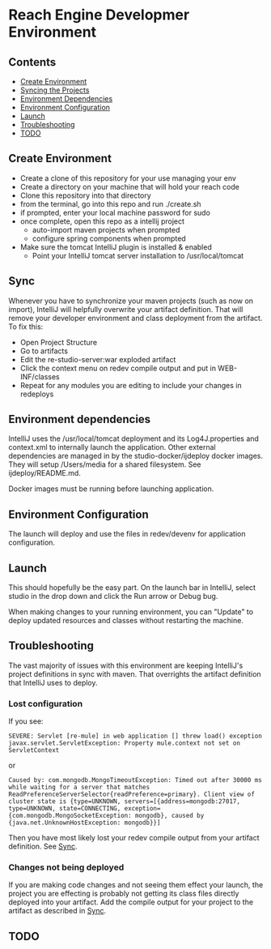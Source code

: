 # Reach Engine Developmer Environment

## Contents

* [Create Environment](#create-environment)
* [Syncing the Projects](#sync)
* [Environment Dependencies](#environment-dependencies)
* [Environment Configuration](#environment-configuration)
* [Launch](#launch)
* [Troubleshooting](#troubleshooting)
* [TODO](#todo)

## Create Environment

- Create a clone of this repository for your use managing your env
- Create a directory on your machine that will hold your reach code
- Clone this repository into that directory
- from the terminal, go into this repo and run ./create.sh <githubusername>
- if prompted, enter your local machine password for sudo
- once complete, open this repo as a intellij project
  - auto-import maven projects when prompted
  - configure spring components when prompted
- Make sure the tomcat IntelliJ plugin is installed & enabled
  - Point your IntelliJ tomcat server installation to /usr/local/tomcat

  
## Sync

Whenever you have to synchronize your maven projects (such as now on 
import), IntelliJ will helpfully overwrite your artifact definition.
That will remove your developer environment and class deployment from 
the artifact. To fix this:
- Open Project Structure
- Go to artifacts
- Edit the re-studio-server:war exploded artifact
- Click the context menu on redev compile output and put in 
WEB-INF/classes
- Repeat for any modules you are editing to include your changes in 
redeploys

## Environment dependencies

IntelliJ uses the /usr/local/tomcat deployment and its Log4J.properties
and context.xml to internally launch the application. Other external 
dependencies are managed in by the studio-docker/ijdeploy docker images.
They will setup /Users/media for a shared filesystem. See 
ijdeploy/README.md.

Docker images must be running before launching application.

## Environment Configuration

The launch will deploy and use the files in redev/devenv for application 
configuration.

## Launch

This should hopefully be the easy part. On the launch bar in IntelliJ,
select studio in the drop down and click the Run arrow or Debug bug.

When making changes to your running environment, you can "Update" to
deploy updated resources and classes without restarting the machine.

## Troubleshooting

The vast majority of issues with this environment are keeping IntelliJ's
project definitions in sync with maven. That overrights the artifact 
definition that IntelliJ uses to deploy. 

### Lost configuration

If you see:

```
SEVERE: Servlet [re-mule] in web application [] threw load() exception
javax.servlet.ServletException: Property mule.context not set on ServletContext
```

or

```
Caused by: com.mongodb.MongoTimeoutException: Timed out after 30000 ms while waiting for a server that matches ReadPreferenceServerSelector{readPreference=primary}. Client view of cluster state is {type=UNKNOWN, servers=[{address=mongodb:27017, type=UNKNOWN, state=CONNECTING, exception={com.mongodb.MongoSocketException: mongodb}, caused by {java.net.UnknownHostException: mongodb}}]
```

Then you have most likely lost your redev compile output from your artifact definition. See [Sync](#sync).

### Changes not being deployed

If you are making code changes and not seeing them effect your launch, the project you are effecting is probably not getting its class files directly deployed into your artifact. Add the compile output for your project to the artifact as described in [Sync](#sync).

## TODO